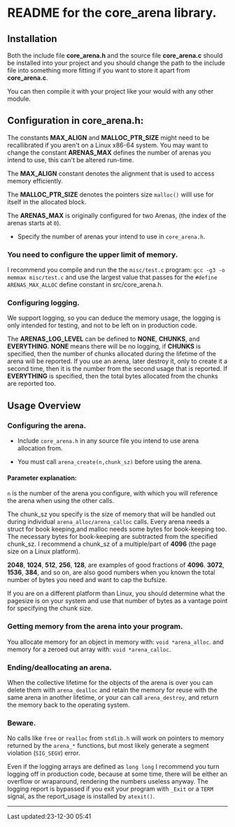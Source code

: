 README for the core_arena library.
==================================

## Installation

Both the include file **core_arena.h** and the source file **core_arena.c**
should be installed into your project and you should change the path to the
include file into something more fitting if you want to store it apart from
**core_arena.c**.

You can then compile it with your project like your would with any other module.

## Configuration in core_arena.h:

The constants **MAX_ALIGN** and **MALLOC_PTR_SIZE** might need to be recallibrated if
you aren't on a Linux x86-64 system. You may want to change the  constant
**ARENAS_MAX** defines the number of arenas you intend to use, this can't be altered
run-time.

The **MAX_ALIGN** constant denotes the alignment that is used to access memory
efficiently.

The **MALLOC_PTR_SIZE** denotes the pointers size `malloc()` willl use for itself
in the allocated block.

The **ARENAS_MAX** is originally configured for two Arenas, (the index of the
arenas starts at `0`).

* Specify the number of arenas your intend to use in `core_arena.h`.

### You need to configure the upper limit of memory.

I recommend you compile and run the the `misc/test.c` program: `gcc -g3 -o
memmax misc/test.c` and use the largest value that passes for the `#define ARENAS_MAX_ALLOC`
define constant in src/core_arena.h.


### Configuring logging.

We support logging, so you can deduce the memory usage, the logging is only
intended for testing, and not to be left on in production code.

The **ARENAS_LOG_LEVEL** can be defined to **NONE**, **CHUNKS**, and **EVERYTHING**.
**NONE** means there will be no logging, if **CHUNKS** is specified, then the number of
chunks allocated during the lifetime  of the arena will be reported. If you use
an arena, later destroy it, only to create it a second time, then it is the
number from the  second usage that is reported.
If **EVERYTHING** is specified, then the total bytes allocated from the chunks are
reported too.

## Usage Overview


### Configuring the arena.

* Include `core_arena.h` in any source file you intend to use arena allocation
from.

* You must call `arena_create(n,chunk_sz)` before using the arena.

#### Parameter  explanation:

`n` is the number of the arena you configure, with which you will reference the
arena when using the other calls.

The chunk_sz you specify is the size of memory that will be handled out during
individual `arena_alloc/arena_calloc` calls. Every arena needs a struct for book
keeping,and malloc needs some bytes for book-keeping too. The necessary bytes
for book-keeping are  subtracted from the specified chunk_sz.  I recommend a
chunk_sz of a multiple/part of **4096** (the page size on a Linux platform).

**2048**, **1024**, **512**, **256**, **128**, are examples of good fractions of **4096**.
**3072**, **1536**, **384**, and so on, are also good numbers when you known the
total number of bytes you need and want to cap the bufsize.

If you are on a different platform than Linux, you should determine what the pagesize is on
your system and use that number of bytes as a vantage point for specifying the
chunk size.

### Getting memory from the arena into your program.

You allocate memory for an object in memory with: `void *arena_alloc`.
and memory for a zeroed out array with:  `void *arena_calloc`.

###  Ending/deallocating an arena.

When the collective lifetime for the objects of the arena is over you can delete
them with `arena_dealloc` and retain the memory for reuse with the same arena in
another lifetime, or your can call `arena_destroy`, and return the memory back
to the operating system. 

### Beware.

No calls like `free` or `realloc` from `stdlib.h` will work on pointers to memory returned by
the `arena_*` functions, but most likely generate a segment violation (`SIG_SEGV`) error.

Even if the logging arrays are defined as `long long` I recommend you turn
logging off in production code, because at some time, there will be either an
overflow or wraparound, rendering the numbers useless anyway.  The logging
report is bypassed if you exit your program with `_Exit` or a `TERM` signal, as
the report_usage is installed by `atexit()`.

--------------------------------------
  Last updated:23-12-30 05:41

<!--
vim: foldlevel=99
-->


